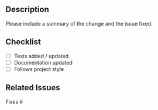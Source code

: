 ## Description
Please include a summary of the change and the issue fixed.

## Checklist
- [ ] Tests added / updated
- [ ] Documentation updated
- [ ] Follows project style

## Related Issues
Fixes #
